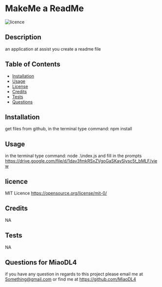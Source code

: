 # MakeMe a ReadMe
![licence](https://img.shields.io/badge/Licence-apache--2--0-blue)

## Description
an application at assist you create a readme file

## Table of Contents

- [Installation](#installation)
- [Usage](#usage)
- [License](#license)
- [Credits](#credits)
- [Tests](#tests)
- [Questions](#Questions)

## Installation
get files from github, in the terminal type command: npm install

## Usage
in the terminal type command: node .\index.js and fill in the prompts
https://drive.google.com/file/d/1dav3fmkRSxZVgoGaSKaySlysc5t_bMLF/view

## licence
MIT Licence
https://opensource.org/license/mit-0/

## Credits
NA

## Tests
NA

## Questions for MiaoDL4
if you have any question in regards to this project please email me at Something@gmail.com or find me at https://github.com/MiaoDL4
